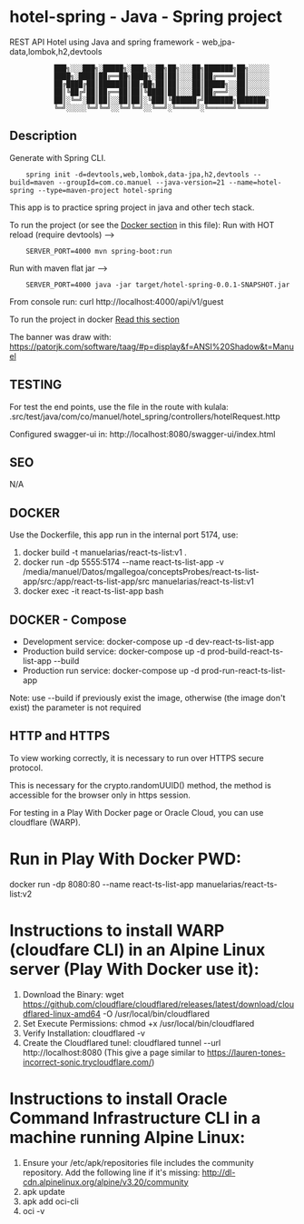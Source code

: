 # hotel-spring - Java - Spring project

REST API Hotel using Java and spring framework - web,jpa-data,lombok,h2,devtools

               ███╗░░░███╗░█████╗░███╗░░██╗██╗░░░██╗███████╗██╗░░░░░
               ████╗░████║██╔══██╗████╗░██║██║░░░██║██╔════╝██║░░░░░
               ██╔████╔██║███████║██╔██╗██║██║░░░██║█████╗░░██║░░░░░
               ██║╚██╔╝██║██╔══██║██║╚████║██║░░░██║██╔══╝░░██║░░░░░
               ██║░╚═╝░██║██║░░██║██║░╚███║╚██████╔╝███████╗███████╗
               ╚═╝░░░░░╚═╝╚═╝░░╚═╝╚═╝░░╚══╝░╚═════╝░╚══════╝╚══════╝

## Description

Generate with Spring CLI.

```
    spring init -d=devtools,web,lombok,data-jpa,h2,devtools --build=maven --groupId=com.co.manuel --java-version=21 --name=hotel-spring --type=maven-project hotel-spring
```

This app is to practice spring project in java and other tech stack.

To run the project (or see the [Docker section](#DOCKER) in this file):
Run with HOT reload (require devtools) -->

```
    SERVER_PORT=4000 mvn spring-boot:run
```

Run with maven flat jar -->

```
    SERVER_PORT=4000 java -jar target/hotel-spring-0.0.1-SNAPSHOT.jar
```

From console run: curl http://localhost:4000/api/v1/guest

To run the project in docker [Read this section](#DOCKER)

The banner was draw with:
https://patorjk.com/software/taag/#p=display&f=ANSI%20Shadow&t=Manuel

## TESTING

For test the end points, use the file in the route with kulala:
.src/test/java/com/co/manuel/hotel_spring/controllers/hotelRequest.http

Configured swagger-ui in: http://localhost:8080/swagger-ui/index.html

## SEO

N/A

## DOCKER

Use the Dockerfile, this app run in the internal port 5174, use:

1. docker build -t manuelarias/react-ts-list:v1 .
2. docker run -dp 5555:5174 --name react-ts-list-app -v /media/manuel/Datos/mgallegoa/conceptsProbes/react-ts-list-app/src:/app/react-ts-list-app/src manuelarias/react-ts-list:v1
3. docker exec -it react-ts-list-app bash

## DOCKER - Compose

- Development service: docker-compose up -d dev-react-ts-list-app
- Production build service: docker-compose up -d prod-build-react-ts-list-app --build
- Production run service: docker-compose up -d prod-run-react-ts-list-app

Note: use --build if previously exist the image, otherwise (the image don't exist) the parameter is not required

## HTTP and HTTPS

To view working correctly, it is necessary to run over HTTPS secure protocol.

This is necessary for the crypto.randomUUID() method, the method is accessible for the browser only in https session.

For testing in a Play With Docker page or Oracle Cloud, you can use cloudflare (WARP).

# Run in Play With Docker PWD:

docker run -dp 8080:80 --name react-ts-list-app manuelarias/react-ts-list:v2

# Instructions to install WARP (cloudfare CLI) in an Alpine Linux server (Play With Docker use it):

1. Download the Binary:
   wget https://github.com/cloudflare/cloudflared/releases/latest/download/cloudflared-linux-amd64 -O /usr/local/bin/cloudflared
2. Set Execute Permissions:
   chmod +x /usr/local/bin/cloudflared
3. Verify Installation:
   cloudflared -v
4. Create the Cloudflared tunel:
   cloudflared tunnel --url http://localhost:8080
   (This give a page similar to https://lauren-tones-incorrect-sonic.trycloudflare.com/)

# Instructions to install Oracle Command Infrastructure CLI in a machine running Alpine Linux:

1. Ensure your /etc/apk/repositories file includes the community repository. Add the following line if it's missing:
   http://dl-cdn.alpinelinux.org/alpine/v3.20/community
2. apk update
3. apk add oci-cli
4. oci -v
